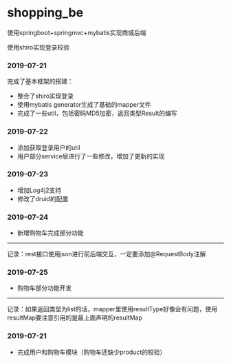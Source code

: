 # shopping_be
使用springboot+springmvc+mybatis实现商城后端

使用shiro实现登录校验

### 2019-07-21

完成了基本框架的搭建：
- 整合了shiro实现登录
- 使用mybatis generator生成了基础的mapper文件
- 完成了一些util，包括密码MD5加密，返回类型Result的编写

### 2019-07-22

- 添加获取登录用户的util
- 用户部分service层进行了一些修改，增加了更新的实现

### 2019-07-23
- 增加Log4j2支持
- 修改了druid的配置

### 2019-07-24

- 新增购物车完成部分功能

---
记录：rest接口使用json进行前后端交互，一定要添加@RequestBody注解

### 2019-07-25

- 购物车部分功能开发

---
记录：如果返回类型为list的话，mapper里使用resultType好像会有问题，使用resultMap要注意引用的是最上面声明的resultMap

### 2019-07-21

- 完成用户和购物车模块（购物车还缺少product的校验）